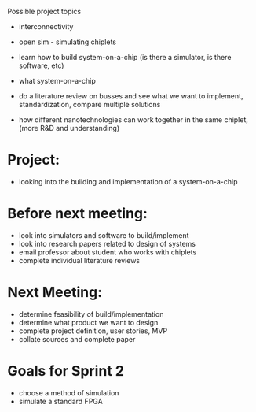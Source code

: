Possible project topics
- interconnectivity
- open sim - simulating chiplets
- learn how to build system-on-a-chip (is there a simulator, is there software, etc)
-    what system-on-a-chip

-    do a literature review on busses and see what we want to implement, standardization, compare multiple solutions

- how different nanotechnologies can work together in the same chiplet, (more R&D and understanding)


# Project:
- looking into the building and implementation of a system-on-a-chip

# Before next meeting: 
- look into simulators and software to build/implement
- look into research papers related to design of systems
- email professor about student who works with chiplets
- complete individual literature reviews

# Next Meeting:
- determine feasibility of build/implementation
- determine what product we want to design
- complete project definition, user stories, MVP
- collate sources and complete paper

# Goals for Sprint 2
- choose a method of simulation
- simulate a standard FPGA 
